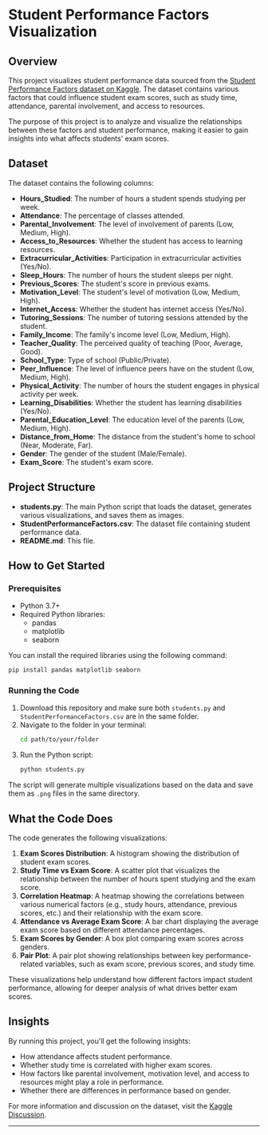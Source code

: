 # Student Performance Factors Visualization

## Overview

This project visualizes student performance data sourced from the [Student Performance Factors dataset on Kaggle](https://www.kaggle.com/datasets/lainguyn123/student-performance-factors/discussion?sort=hotness). The dataset contains various factors that could influence student exam scores, such as study time, attendance, parental involvement, and access to resources.

The purpose of this project is to analyze and visualize the relationships between these factors and student performance, making it easier to gain insights into what affects students' exam scores.

## Dataset

The dataset contains the following columns:

- **Hours_Studied**: The number of hours a student spends studying per week.
- **Attendance**: The percentage of classes attended.
- **Parental_Involvement**: The level of involvement of parents (Low, Medium, High).
- **Access_to_Resources**: Whether the student has access to learning resources.
- **Extracurricular_Activities**: Participation in extracurricular activities (Yes/No).
- **Sleep_Hours**: The number of hours the student sleeps per night.
- **Previous_Scores**: The student's score in previous exams.
- **Motivation_Level**: The student's level of motivation (Low, Medium, High).
- **Internet_Access**: Whether the student has internet access (Yes/No).
- **Tutoring_Sessions**: The number of tutoring sessions attended by the student.
- **Family_Income**: The family's income level (Low, Medium, High).
- **Teacher_Quality**: The perceived quality of teaching (Poor, Average, Good).
- **School_Type**: Type of school (Public/Private).
- **Peer_Influence**: The level of influence peers have on the student (Low, Medium, High).
- **Physical_Activity**: The number of hours the student engages in physical activity per week.
- **Learning_Disabilities**: Whether the student has learning disabilities (Yes/No).
- **Parental_Education_Level**: The education level of the parents (Low, Medium, High).
- **Distance_from_Home**: The distance from the student's home to school (Near, Moderate, Far).
- **Gender**: The gender of the student (Male/Female).
- **Exam_Score**: The student's exam score.

## Project Structure

- **students.py**: The main Python script that loads the dataset, generates various visualizations, and saves them as images.
- **StudentPerformanceFactors.csv**: The dataset file containing student performance data.
- **README.md**: This file.

## How to Get Started

### Prerequisites

- Python 3.7+
- Required Python libraries:
  - pandas
  - matplotlib
  - seaborn

You can install the required libraries using the following command:
```bash
pip install pandas matplotlib seaborn
```

### Running the Code

1. Download this repository and make sure both `students.py` and `StudentPerformanceFactors.csv` are in the same folder.
2. Navigate to the folder in your terminal:
   ```bash
   cd path/to/your/folder
   ```
3. Run the Python script:
   ```bash
   python students.py
   ```

The script will generate multiple visualizations based on the data and save them as `.png` files in the same directory.

## What the Code Does

The code generates the following visualizations:

1. **Exam Scores Distribution**: A histogram showing the distribution of student exam scores.
2. **Study Time vs Exam Score**: A scatter plot that visualizes the relationship between the number of hours spent studying and the exam score.
3. **Correlation Heatmap**: A heatmap showing the correlations between various numerical factors (e.g., study hours, attendance, previous scores, etc.) and their relationship with the exam score.
4. **Attendance vs Average Exam Score**: A bar chart displaying the average exam score based on different attendance percentages.
5. **Exam Scores by Gender**: A box plot comparing exam scores across genders.
6. **Pair Plot**: A pair plot showing relationships between key performance-related variables, such as exam score, previous scores, and study time.

These visualizations help understand how different factors impact student performance, allowing for deeper analysis of what drives better exam scores.

## Insights

By running this project, you'll get the following insights:
- How attendance affects student performance.
- Whether study time is correlated with higher exam scores.
- How factors like parental involvement, motivation level, and access to resources might play a role in performance.
- Whether there are differences in performance based on gender.

For more information and discussion on the dataset, visit the [Kaggle Discussion](https://www.kaggle.com/datasets/lainguyn123/student-performance-factors/discussion?sort=hotness).

---

